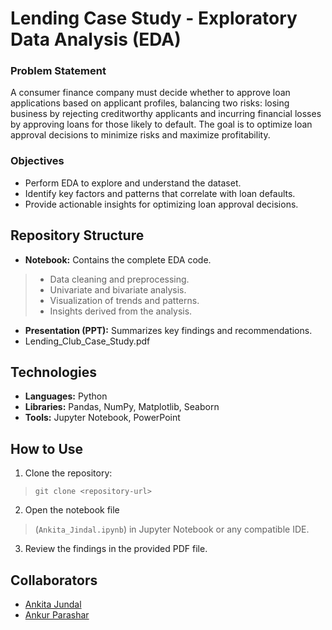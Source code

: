 # Lending Case Study - Exploratory Data Analysis (EDA)

### Problem Statement
A consumer finance company must decide whether to approve loan applications based on applicant profiles, balancing two risks: losing business by rejecting creditworthy applicants and incurring financial losses by approving loans for those likely to default. The goal is to optimize loan approval decisions to minimize risks and maximize profitability. 

### Objectives
- Perform EDA to explore and understand the dataset.
- Identify key factors and patterns that correlate with loan defaults.
- Provide actionable insights for optimizing loan approval decisions.


## Repository Structure

- **Notebook:** Contains the complete EDA code.
>   - Data cleaning and preprocessing.
>   - Univariate and bivariate analysis.
>   - Visualization of trends and patterns.
>   - Insights derived from the analysis.

- **Presentation (PPT):** Summarizes key findings and recommendations.
- Lending_Club_Case_Study.pdf

## Technologies

- **Languages:** Python
- **Libraries:** Pandas, NumPy, Matplotlib, Seaborn
- **Tools:** Jupyter Notebook, PowerPoint
 

## How to Use

1. Clone the repository:
   
> `git clone <repository-url>` 
2. Open the notebook file 
> (`Ankita_Jindal.ipynb`)  in Jupyter Notebook or any compatible IDE.
3. Review the findings in the provided PDF file.

## Collaborators

* [Ankita Jundal](https://github.com/Ankita-Jindal-89) 
* [Ankur Parashar](https://github.com/ankurparashar)
